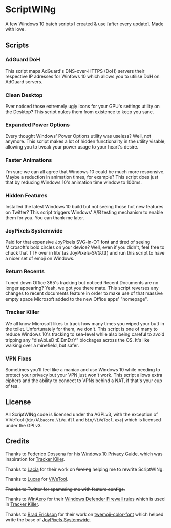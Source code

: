 # ScriptWINg

A few Windows 10 batch scripts I created & use [after every update]. Made with love.

## Scripts

### AdGuard DoH

This script maps AdGuard's DNS-over-HTTPS (DoH) servers their respective IP adresses for Winfows 10 which allows you to utilise DoH on AdGuard servers.

### Clean Desktop

Ever noticed those extremely ugly icons for your GPU's settings utility on the Desktop? This script nukes them from existence to keep you sane.

### Expanded Power Options

Every thought Windows' Power Options utility was useless? Well, not anymore. This script makes a lot of hidden functionality in the utility visable, allowing you to tweak your power usage to your heart's desire.

### Faster Animations

I'm sure we can all agree that Windows 10 could be much more responsive. Maybe a reduction in animation times, for example? This script does just that by reducing Windows 10's animation time window to 100ms.

### Hidden Features

Installed the latest Windows 10 build but not seeing those hot new features on Twitter? This script triggers Windows' A/B testing mechanism to enable them for you. You can thank me later.

### JoyPixels Systemwide

Paid for that expensive JoyPixels SVG-in-OT font and tired of seeing Microsoft's bold circles on your device? Well, even if you didn't, feel free to chuck that TTF over in lib/ (as JoyPixels-SVG.ttf) and run this script to have a nicer set of emoji on Windows.

### Return Recents

Tuned down Office 365's tracking but noticed Recent Documents are no longer appearing? Yeah, we got you there mate. This script reverses any changes to recent documents feature in order to make use of that massive empty space Microsoft added to the new Office apps' "homepage".

### Tracker Killer

We all know Microsoft likes to track how many times you wiped your butt in the toilet. Unfortunately for them, we don't. This script is one of many to reduce Windows 10's tracking to sea-level while also being careful to avoid tripping any "dIsAbLeD tElEmEtrY" blockages across the OS. It's like walking over a minefield, but safer.

### VPN Fixes

Sometimes you'll feel like a maniac and use Windows 10 while needing to protect your privacy but your VPN just won't work. This script allows extra ciphers and the ability to connect to VPNs behind a NAT, if that's your cup of tea.

## License

All ScriptWINg code is licensed under tha AGPLv3, with the exception of ViVeTool (`bin/Albacore.ViVe.dll` and `bin/ViVeTool.exe`) which is licensed under the GPLv3.

## Credits

Thanks to Federico Dossena for his [Windows 10 Privacy Guide](https://github.com/adolfintel/Windows10-Privacy), which was inspiration for [Tracker Killer](#trackerkiller).

Thanks to [Lacia](https://github.com/Lyceris-chan) for their work on ~~forcing~~ helping me to rewrite ScriptWINg.

Thanks to [Lucas](https://github.com/thebookisclosed) for [ViVeTool](https://github.com/thebookisclosed/ViVe).

~~Thanks to Twitter for spamming me with feature configs.~~

Thanks to [WinAero](https://winaero.com) for their [Windows Defender Firewall rules](https://winaero.com/blog/stop-windows-10-spying-on-you-using-just-windows-firewall) which is used in [Tracker Killer](#trackerkiller).

Thanks to [Brad Erickson](https://github.com/13rac1) for their work on [twemoji-color-font](https://github.com/eosrei/twemoji-color-font) which helped write the base of [JoyPixels Systemwide](#joyPixelssystemwide).
